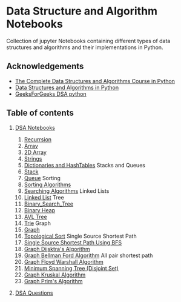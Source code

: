 # Data Structure and Algorithm Notebooks

Collection of jupyter Notebooks containing different types of data structures and algorithms and their implementations in Python.

## Acknowledgements

- [The Complete Data Structures and Algorithms Course in Python](https://www.udemy.com/course/java-data-structures-and-algorithms-masterclass/)
- [Data Structures and Algorithms in Python](https://jovian.ai/learn/data-structures-and-algorithms-in-python)
- [GeeksForGeeks DSA python](https://www.geeksforgeeks.org/python-data-structures/)

## Table of contents

1. [DSA Notebooks](DSA_Notebooks)

   1. [Recurrsion](\DSA_Notebooks\Recursion.ipynb)
   2. [Array](\DSA_Notebooks\Array.ipynb)
   3. [2D Array](\DSA_Notebooks\2D_Array.ipynb)
   4. [Strings](\DSA_Notebooks\Strings.ipynb)
   5. [Dictionaries and HashTables](\DSA_Notebooks\Dictionaries_HashTables.ipynb)
      Stacks and Queues
   6. [Stack](\DSA_Notebooks\Stack.ipynb)
   7. [Queue](\DSA_Notebooks\Queue.ipynb)
      Sorting
   8. [Sorting Algorithms](\DSA_Notebooks\Sorting_Algorithms.ipynb)
   9. [Searching Algorithms](\DSA_Notebooks\Searching_Algorithms.ipynb)
      Linked Lists
   10. [Linked List](\DSA_Notebooks\Linked_List.ipynb)
       Tree
   11. [Binary_Search_Tree](\DSA_Notebooks\Binary_Search_Tree.ipynb)
   12. [Binary Heap](\DSA_Notebooks\Binary_Heap.ipynb)
   13. [AVL Tree](\DSA_Notebooks\AVL_Tree.ipynb)
   14. [Trie](\DSA_Notebooks\Trie.ipynb)
       Graph
   15. [Graph](\DSA_Notebooks\Graph.ipynb)
   16. [Topological Sort](\DSA_Notebooks/Topological_Sort.ipynb)
       Single Source Shortest Path
   17. [Single Source Shortest Path Using BFS](\DSA_Notebooks\Single_Source_Shortest_Path_BFS.ipynb)
   18. [Graph Dijsktra's Algorithm](\DSA_Notebooks\Graph_Dijsktra's_Algorithm.ipynb)
   19. [Graph Bellman Ford Algorithm](\DSA_Notebooks\Graph_Bellman_Ford_Algorithm.ipynb)
       All pair shortest path
   20. [Graph Floyd Warshall Algorithm](\DSA_Notebooks\Graph_Floyd_Warshall_Algorithm.ipynb)
   21. [Minimum Spanning Tree (Disjoint Set)](<\DSA_Notebooks\Minimum_Spanning_Tree_(Disjoint_Set).ipynb>)
   22. [Graph Kruskal Algorithm](\DSA_Notebooks\Graph_Kruskal_Algorithms.ipynb)
   23. [Graph Prim's Algorithm](\DSA_Notebooks\Graph_Prim's_Algorithms.ipynb)

2. [DSA Questions](Question)
